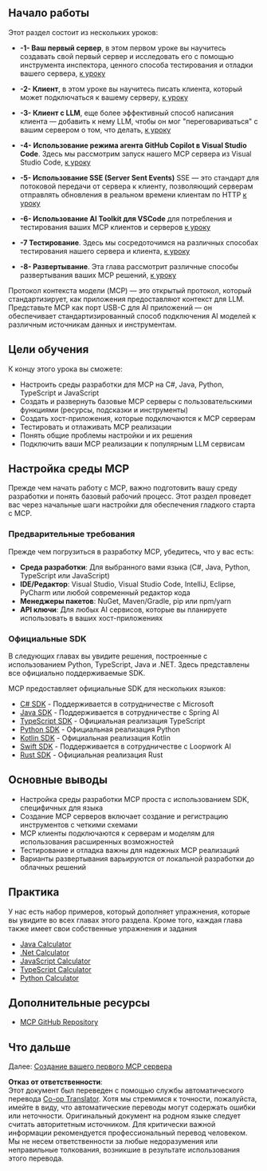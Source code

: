<!--
CO_OP_TRANSLATOR_METADATA:
{
  "original_hash": "8fdd5786214b32ad33d8b5cf9012a0f7",
  "translation_date": "2025-05-17T08:04:45+00:00",
  "source_file": "03-GettingStarted/README.md",
  "language_code": "ru"
}
-->
## Начало работы

Этот раздел состоит из нескольких уроков:

- **-1- Ваш первый сервер**, в этом первом уроке вы научитесь создавать свой первый сервер и исследовать его с помощью инструмента инспектора, ценного способа тестирования и отладки вашего сервера, [к уроку](/03-GettingStarted/01-first-server/README.md)

- **-2- Клиент**, в этом уроке вы научитесь писать клиента, который может подключаться к вашему серверу, [к уроку](/03-GettingStarted/02-client/README.md)

- **-3- Клиент с LLM**, еще более эффективный способ написания клиента — добавить к нему LLM, чтобы он мог "переговариваться" с вашим сервером о том, что делать, [к уроку](/03-GettingStarted/03-llm-client/README.md)

- **-4- Использование режима агента GitHub Copilot в Visual Studio Code**. Здесь мы рассмотрим запуск нашего MCP сервера из Visual Studio Code, [к уроку](/03-GettingStarted/04-vscode/README.md)

- **-5- Использование SSE (Server Sent Events)** SSE — это стандарт для потоковой передачи от сервера к клиенту, позволяющий серверам отправлять обновления в реальном времени клиентам по HTTP [к уроку](/03-GettingStarted/05-sse-server/README.md)

- **-6- Использование AI Toolkit для VSCode** для потребления и тестирования ваших MCP клиентов и серверов [к уроку](/03-GettingStarted/06-aitk/README.md)

- **-7 Тестирование**. Здесь мы сосредоточимся на различных способах тестирования нашего сервера и клиента, [к уроку](/03-GettingStarted/07-testing/README.md)

- **-8- Развертывание**. Эта глава рассмотрит различные способы развертывания ваших MCP решений, [к уроку](/03-GettingStarted/08-deployment/README.md)

Протокол контекста модели (MCP) — это открытый протокол, который стандартизирует, как приложения предоставляют контекст для LLM. Представьте MCP как порт USB-C для AI приложений — он обеспечивает стандартизированный способ подключения AI моделей к различным источникам данных и инструментам.

## Цели обучения

К концу этого урока вы сможете:

- Настроить среды разработки для MCP на C#, Java, Python, TypeScript и JavaScript
- Создать и развернуть базовые MCP серверы с пользовательскими функциями (ресурсы, подсказки и инструменты)
- Создать хост-приложения, которые подключаются к MCP серверам
- Тестировать и отлаживать MCP реализации
- Понять общие проблемы настройки и их решения
- Подключить ваши MCP реализации к популярным LLM сервисам

## Настройка среды MCP

Прежде чем начать работу с MCP, важно подготовить вашу среду разработки и понять базовый рабочий процесс. Этот раздел проведет вас через начальные шаги настройки для обеспечения гладкого старта с MCP.

### Предварительные требования

Прежде чем погрузиться в разработку MCP, убедитесь, что у вас есть:

- **Среда разработки**: Для выбранного вами языка (C#, Java, Python, TypeScript или JavaScript)
- **IDE/Редактор**: Visual Studio, Visual Studio Code, IntelliJ, Eclipse, PyCharm или любой современный редактор кода
- **Менеджеры пакетов**: NuGet, Maven/Gradle, pip или npm/yarn
- **API ключи**: Для любых AI сервисов, которые вы планируете использовать в ваших хост-приложениях

### Официальные SDK

В следующих главах вы увидите решения, построенные с использованием Python, TypeScript, Java и .NET. Здесь представлены все официально поддерживаемые SDK.

MCP предоставляет официальные SDK для нескольких языков:
- [C# SDK](https://github.com/modelcontextprotocol/csharp-sdk) - Поддерживается в сотрудничестве с Microsoft
- [Java SDK](https://github.com/modelcontextprotocol/java-sdk) - Поддерживается в сотрудничестве с Spring AI
- [TypeScript SDK](https://github.com/modelcontextprotocol/typescript-sdk) - Официальная реализация TypeScript
- [Python SDK](https://github.com/modelcontextprotocol/python-sdk) - Официальная реализация Python
- [Kotlin SDK](https://github.com/modelcontextprotocol/kotlin-sdk) - Официальная реализация Kotlin
- [Swift SDK](https://github.com/modelcontextprotocol/swift-sdk) - Поддерживается в сотрудничестве с Loopwork AI
- [Rust SDK](https://github.com/modelcontextprotocol/rust-sdk) - Официальная реализация Rust

## Основные выводы

- Настройка среды разработки MCP проста с использованием SDK, специфичных для языка
- Создание MCP серверов включает создание и регистрацию инструментов с четкими схемами
- MCP клиенты подключаются к серверам и моделям для использования расширенных возможностей
- Тестирование и отладка важны для надежных MCP реализаций
- Варианты развертывания варьируются от локальной разработки до облачных решений

## Практика

У нас есть набор примеров, который дополняет упражнения, которые вы увидите во всех главах этого раздела. Кроме того, каждая глава также имеет свои собственные упражнения и задания

- [Java Calculator](./samples/java/calculator/README.md)
- [.Net Calculator](../../../03-GettingStarted/samples/csharp)
- [JavaScript Calculator](./samples/javascript/README.md)
- [TypeScript Calculator](./samples/typescript/README.md)
- [Python Calculator](../../../03-GettingStarted/samples/python)

## Дополнительные ресурсы

- [MCP GitHub Repository](https://github.com/microsoft/mcp-for-beginners)

## Что дальше

Далее: [Создание вашего первого MCP сервера](/03-GettingStarted/01-first-server/README.md)

**Отказ от ответственности**:  
Этот документ был переведен с помощью службы автоматического перевода [Co-op Translator](https://github.com/Azure/co-op-translator). Хотя мы стремимся к точности, пожалуйста, имейте в виду, что автоматические переводы могут содержать ошибки или неточности. Оригинальный документ на родном языке следует считать авторитетным источником. Для критически важной информации рекомендуется профессиональный перевод человеком. Мы не несем ответственности за любые недоразумения или неправильные толкования, возникшие в результате использования этого перевода.